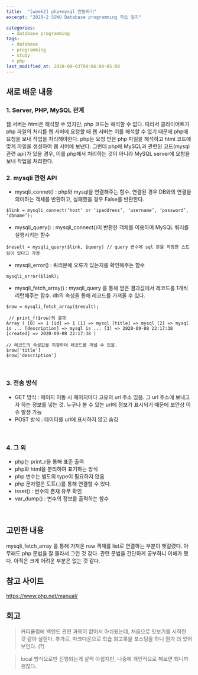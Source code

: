 ```yaml
---
title:  "[week2] php+mysql 연동하기"
excerpt: "2020-2 SSWU Database programming 학습 일지"

categories:
  - database programming
tags:
  - database
  - programming
  - study
  - php
last_modified_at: 2020-09-03T08:06:00-05:00
---
```


## 새로 배운 내용
### 1. Server, PHP, MySQL 관계
웹 서버는 html은 해석할 수 있지만, php 코드는 해석할 수 없다. 따라서 클라이어트가 php 파일의 처리를 웹 서버에 요청할 때 웹 서버는 이를 해석할 수 없기 때문에 php에 요청을 보내 작업을 처리해야한다. php는 요청 받은 php 파일을 해석하고 html 코드에 맞게 파일을 생성하여 웹 서버에 보낸다. 그런데 php에 MySQL과 관련된 코드(mysql 관련 api)가 있을 경우, 이를 php에서 처리하는 것이 아니라 MySQL server에 요청을 보내 작업을 처리한다.
</br>

### 2. mysqli 관련 API
+ mysqli_connet() : php와 mysql을 연결해주는 함수. 연결된 경우 DB와의 연결을 의미하는 객체를 반환하고, 실패했을 경우 False를 반환한다.
<pre><code>$link = mysqli_connect(‘host’ or ‘ipaddress’, ‘username’, ‘password’, ‘dbname’); </code></pre>
+ mysqli_query() : mysqli_connect()이 반환한 객체를 이용하여 MySQL 쿼리를 실행시키는 함수
<pre><code>$result = mysqli_query($link, $query) // query 변수에 sql 문을 저장한 스트링이 있다고 가정</code> </pre>
+ mysqli_error() : 쿼리문에 오류가 있는지를 확인해주는 함수
<pre><code>mysqli_error($link);</code></pre>
+ mysqli_fetch_array() :  mysqli_query 를 통해 얻은 결과값에서 레코드를 1개씩 리턴해주는 함수. db의 속성을 통해 레코드를 가져올 수 있다.
<pre><code>$row = mysqli_fetch_array($result);</code></pre>
<pre><code> // print_f($row)의 결과
Array ( [0] => 1 [id] => 1 [1] => mysql [title] => mysql [2] => mysql is ... [description] => mysql is ... [3] => 2020-09-08 22:17:38 [created] => 2020-09-08 22:17:38 )</code></pre>
<pre><code>// 레코드의 속성값을 지정하여 레코드를 꺼낼 수 있음.
$row['title']
$row['description']</code></pre>

</br>

### 3. 전송 방식
* GET 방식 : 페이지 이동 시 페이지마다 고유의 url 주소 있음. 그 url 주소에 보내고자 하는 정보를 넣는 것. 누구나 볼 수 있는 url에 정보가 표시되기 때문에 보안상 이슈 발생 가능
* POST 방식 : 데이터를 url에 표시하지 않고 숨김

</br>

### 4. 그 외 
* php는 print_r을 통해 표준 출력
* php와 html을 분리하여 표기하는 방식
* php 변수는 별도의 type이 필요하지 않음
* php 문자열은 도트(.)를 통해 연결할 수 있다. 
* isset() : 변수의 존재 유무 확인
* var_dump() : 변수의 정보를 출력하는 함수
</br>

## 고민한 내용

mysqli_fetch_array 를 통해 가져온 row 객체를 list로 연결하는 부분이 헷갈렸다. 아무래도 php 문법을 잘 몰라서 그런 것 같다. 관련 문법을 간단하게 공부하니 이해가 됐다. 아직은 크게 어려운 부분은 없는 것 같다.

## 참고 사이트
https://www.php.net/manual/

## 회고
> 커리큘럼에 백엔드 관련 과목이 없어서 아쉬웠는데, 처음으로 맛보기를 시작한 것 같아 설렌다. 추가로, 마크다운으로 학습 회고록을 포스팅을 하니 뭔가 더 있어보인다. (?)

> local 방식으로만 진행되는게 살짝 아쉽지만, 나중에 개인적으로 해보면 되니까 괜찮다.
